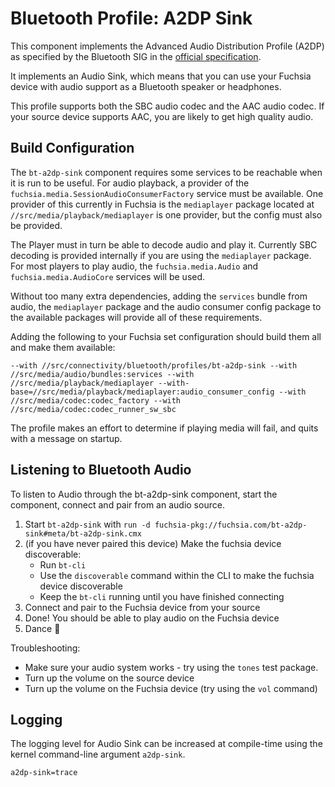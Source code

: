 # Bluetooth Profile: A2DP Sink

This component implements the Advanced Audio Distribution Profile (A2DP) as
specified by the Bluetooth SIG in the [official specification](https://www.bluetooth.org/docman/handlers/downloaddoc.ashx?doc_id=457083).

It implements an Audio Sink, which means that you can use your Fuchsia device
with audio support as a Bluetooth speaker or headphones.

This profile supports both the SBC audio codec and the AAC audio codec.  If
your source device supports AAC, you are likely to get high quality audio.

## Build Configuration

The `bt-a2dp-sink` component requires some services to be reachable when it is
run to be useful.  For audio playback, a provider of the
`fuchsia.media.SessionAudioConsumerFactory` service must be available. One provider of
this currently in Fuchsia is the `mediaplayer` package located at `//src/media/playback/mediaplayer`
is one provider, but the config must also be provided.

The Player must in turn be able to decode audio and play it. Currently SBC
decoding is provided internally if you are using the `mediaplayer` package.
For most players to play audio, the `fuchsia.media.Audio` and
`fuchsia.media.AudioCore` services will be used.

Without too many extra dependencies, adding the `services` bundle from audio,
the `mediaplayer` package and the audio consumer config package to the available
packages will provide all of these requirements.

Adding the following to your Fuchsia set configuration should build them all and make
them available:

`--with //src/connectivity/bluetooth/profiles/bt-a2dp-sink --with //src/media/audio/bundles:services --with //src/media/playback/mediaplayer --with-base=//src/media/playback/mediaplayer:audio_consumer_config --with //src/media/codec:codec_factory --with //src/media/codec:codec_runner_sw_sbc`

The profile makes an effort to determine if playing media will fail, and quits
with a message on startup.

## Listening to Bluetooth Audio

To listen to Audio through the bt-a2dp-sink component, start the component,
connect and pair from an audio source.

1. Start `bt-a2dp-sink` with `run -d fuchsia-pkg://fuchsia.com/bt-a2dp-sink#meta/bt-a2dp-sink.cmx`
1. (if you have never paired this device) Make the fuchsia device discoverable:
    - Run `bt-cli`
    - Use the `discoverable` command within the CLI to make the fuchsia device discoverable
    - Keep the `bt-cli` running until you have finished connecting
1. Connect and pair to the Fuchsia device from your source
1. Done! You should be able to play audio on the Fuchsia device
1. Dance 💃

Troubleshooting:

  * Make sure your audio system works - try using the `tones` test package.
  * Turn up the volume on the source device
  * Turn up the volume on the Fuchsia device (try using the `vol` command)

## Logging
The logging level for Audio Sink can be increased at compile-time using the kernel command-line argument `a2dp-sink`.

  ```
  a2dp-sink=trace
  ```
